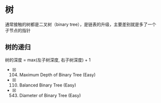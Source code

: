 # 树
通常接触的树都是二叉树（binary tree），是链表的升级，主要差别就是多了一个子节点的指针

## 树的递归
树的深度 = max(左子树深度, 右子树深度) + 1
- [x] 104. Maximum Depth of Binary Tree (Easy)
- [x] 110. Balanced Binary Tree (Easy)
- [x] 543. Diameter of Binary Tree (Easy)